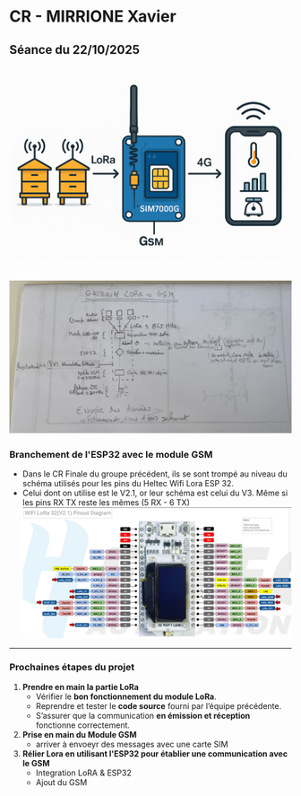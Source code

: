 # CR - MIRRIONE Xavier  
## Séance du 22/10/2025  
![Schéma général projet](../images/schemaGeneral.png)
---
![Schéma général projet](../images/schemaProjet.jpeg)
---

### Branchement de l'ESP32 avec le module GSM
- Dans le CR Finale du groupe précédent, ils se sont trompé au niveau du schéma utilisés pour les pins du Heltec Wifi Lora ESP 32.
- Celui dont on utilise est le V2.1, or leur schéma est celui du V3. Même si les pins RX TX reste les mêmes (5 RX - 6 TX)
![Schéma général projet](../images/Heltec_ESP32_LORA_V2.1.jpeg)

---

### Prochaines étapes du projet

1. **Prendre en main la partie LoRa**
   - Vérifier le **bon fonctionnement du module LoRa**.  
   - Reprendre et tester le **code source** fourni par l’équipe précédente.  
   - S’assurer que la communication **en émission et réception** fonctionne correctement.
2. **Prise en main du Module GSM**
    - arriver à envoeyr des messages avec une carte SIM
3. **Rélier Lora en utilisant l'ESP32 pour établier une communication avec le GSM**  
    - Integration LoRA & ESP32
    - Ajout du GSM
